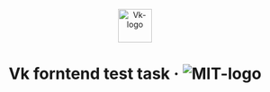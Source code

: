 <p align="center">
  <a href="https://vk.com/@vkteam-testovoe-zadanie-frontend-infrastruktura">
    <img alt="Vk-logo" src="https://user-images.githubusercontent.com/44378669/123253109-c1e4b780-d4f5-11eb-9603-6bb600dfcd1b.png" width="60" />
  </a>
</p>
<h1 align="center">
  Vk forntend test task &middot;  <img alt="MIT-logo" src="https://img.shields.io/badge/license-MIT-green.svg" /> 
</h1>